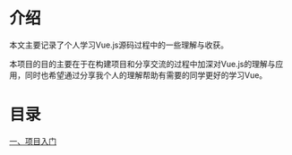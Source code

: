 # 介绍

本文主要记录了个人学习Vue.js源码过程中的一些理解与收获。

本项目的目的主要在于在构建项目和分享交流的过程中加深对Vue.js的理解与应用，同时也希望通过分享我个人的理解帮助有需要的同学更好的学习Vue。

# 目录
[一、项目入门](https://github.com/watchocean/myVue/blob/master/doc/chapter1.md)
